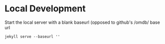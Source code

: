 # Local Development

Start the local server with a blank baseurl (opposed to github's /omdb/ base url
```
jekyll serve --baseurl ''
```